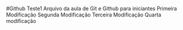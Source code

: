 #Github
Teste1
Arquivo da aula de Git e Github para iniciantes
Primeira Modificação
Segunda Modificação
Terceira Modificação
Quarta modificação
